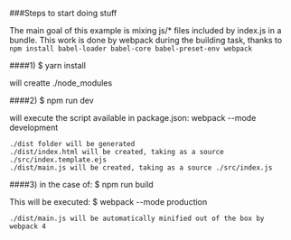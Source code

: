 ###Steps to start doing stuff

The main goal of this example is mixing js/* files included by index.js in a bundle. 
This work is done by webpack during the building task, thanks to `npm install babel-loader babel-core babel-preset-env webpack`

####1) $ yarn install

will creatte ./node_modules

####2) $ npm run dev

will execute the script available in package.json: webpack --mode development

    ./dist folder will be generated 
    ./dist/index.html will be created, taking as a source ./src/index.template.ejs
    ./dist/main.js will be created, taking as a source ./src/index.js

####3) in the case of: $ npm run build

This will be executed: $ webpack --mode production

    ./dist/main.js will be automatically minified out of the box by webpack 4
